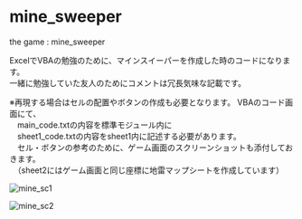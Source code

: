 # mine_sweeper
the game : mine_sweeper

ExcelでVBAの勉強のために、マインスイーパーを作成した時のコードになります。  
一緒に勉強していた友人のためにコメントは冗長気味な記載です。    

※再現する場合はセルの配置やボタンの作成も必要となります。
  VBAのコード画面にて、    
  　main_code.txtの内容を標準モジュール内に  
  　sheet1_code.txtの内容をsheet1内に記述する必要があります。  
　セル・ボタンの参考のために、ゲーム画面のスクリーンショットも添付しておきます。  
　（sheet2にはゲーム画面と同じ座標に地雷マップシートを作成しています）  


![mine_sc1](https://user-images.githubusercontent.com/58933271/138201425-964e231b-0363-4a7f-8018-83aa917934c0.jpg)

![mine_sc2](https://user-images.githubusercontent.com/58933271/138201448-69e02774-7ed0-4aca-bf2b-0e3f78b14b3a.jpg)
